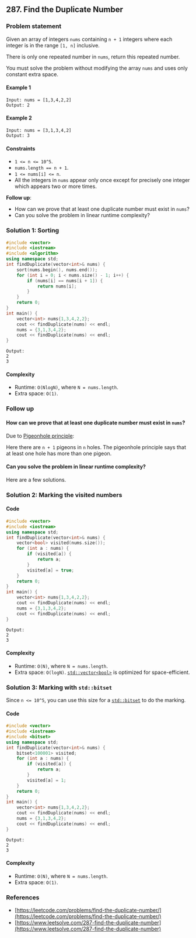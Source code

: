 ## 287. Find the Duplicate Number


### Problem statement

Given an array of integers `nums` containing `n + 1` integers where each integer is in the range `[1, n]` inclusive.

There is only one repeated number in `nums`, return this repeated number.

You must solve the problem without modifying the array `nums` and uses only constant extra space.

 

#### Example 1
```plain
Input: nums = [1,3,4,2,2]
Output: 2
```

#### Example 2
```plain
Input: nums = [3,1,3,4,2]
Output: 3
``` 

#### Constraints

* `1 <= n <= 10^5`.
* `nums.length == n + 1`.
* `1 <= nums[i] <= n`.
* All the integers in `nums` appear only once except for precisely one integer which appears two or more times.
 

**Follow up**:

* How can we prove that at least one duplicate number must exist in `nums`?
* Can you solve the problem in linear runtime complexity?


### Solution 1: Sorting

```cpp
#include <vector>
#include <iostream>
#include <algorithm>
using namespace std;
int findDuplicate(vector<int>& nums) {
    sort(nums.begin(), nums.end());
    for (int i = 0; i < nums.size() - 1; i++) {
        if (nums[i] == nums[i + 1]) {
            return nums[i];
        }
    }
    return 0;
}
int main() {
    vector<int> nums{1,3,4,2,2};
    cout << findDuplicate(nums) << endl;
    nums = {3,1,3,4,2};
    cout << findDuplicate(nums) << endl;
}
```
```plain
Output:
2
3
```

#### Complexity
* Runtime: `O(NlogN)`, where `N = nums.length`.
* Extra space: `O(1)`.

### Follow up

#### How can we prove that at least one duplicate number must exist in `nums`?

Due to [Pigeonhole principle](https://en.wikipedia.org/wiki/Pigeonhole_principle):

Here there are `n + 1` pigeons in `n` holes. The pigeonhole principle says that at least one hole has more than one pigeon.

#### Can you solve the problem in linear runtime complexity?
Here are a few solutions.

### Solution 2: Marking the visited numbers

#### Code
```cpp
#include <vector>
#include <iostream>
using namespace std;
int findDuplicate(vector<int>& nums) {
    vector<bool> visited(nums.size());
    for (int a : nums) {
        if (visited[a]) {
            return a;
        }
        visited[a] = true;
    }
    return 0;
}
int main() {
    vector<int> nums{1,3,4,2,2};
    cout << findDuplicate(nums) << endl;
    nums = {3,1,3,4,2};
    cout << findDuplicate(nums) << endl;
}
```
```plain
Output:
2
3
```

#### Complexity
* Runtime: `O(N)`, where `N = nums.length`.
* Extra space: `O(logN)`. [`std::vector<bool>`](https://en.cppreference.com/w/cpp/container/vector_bool) is optimized for space-efficient. 

### Solution 3: Marking with `std::bitset`

Since `n <= 10^5`, you can use this size for a [`std::bitset`](https://en.cppreference.com/w/cpp/utility/bitset) to do the marking. 

#### Code
```cpp
#include <vector>
#include <iostream>
#include <bitset>
using namespace std;
int findDuplicate(vector<int>& nums) {
    bitset<100001> visited;
    for (int a : nums) {
        if (visited[a]) {
            return a;
        }
        visited[a] = 1;
    }
    return 0;
}
int main() {
    vector<int> nums{1,3,4,2,2};
    cout << findDuplicate(nums) << endl;
    nums = {3,1,3,4,2};
    cout << findDuplicate(nums) << endl;
}
```
```plain
Output:
2
3
```

#### Complexity
* Runtime: `O(N)`, where `N = nums.length`.
* Extra space: `O(1)`. 

### References

* [https://leetcode.com/problems/find-the-duplicate-number/](https://leetcode.com/problems/find-the-duplicate-number/)
* [https://www.leetsolve.com/287-find-the-duplicate-number](https://www.leetsolve.com/287-find-the-duplicate-number)